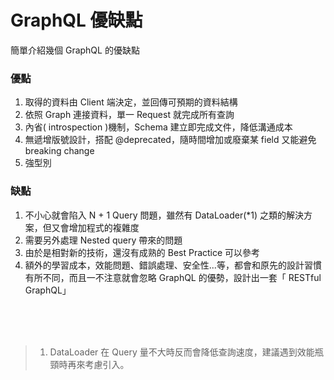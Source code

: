 # GraphQL 優缺點

簡單介紹幾個 GraphQL 的優缺點

### 優點
1. 取得的資料由 Client 端決定，並回傳可預期的資料結構
2. 依照 Graph 連接資料，單一 Request 就完成所有查詢
3. 內省( introspection )機制，Schema 建立即完成文件，降低溝通成本
4. 無遞增版號設計，搭配 @deprecated，隨時間增加或廢棄某 field 又能避免 breaking change
5. 強型別

### 缺點
1. 不小心就會陷入 N + 1 Query 問題，雖然有 DataLoader(*1) 之類的解決方案，但又會增加程式的複雜度
2. 需要另外處理 Nested query 帶來的問題
3. 由於是相對新的技術，還沒有成熟的 Best Practice 可以參考
4. 額外的學習成本，效能問題、錯誤處理、安全性...等，都會和原先的設計習慣有所不同，而且一不注意就會忽略 GraphQL 的優勢，設計出一套「 RESTful GraphQL」

<br>
<br>
<br>

> 1. DataLoader 在 Query 量不大時反而會降低查詢速度，建議遇到效能瓶頸時再來考慮引入。
